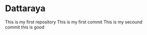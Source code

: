 # Dattaraya
This is my first repository
This is my first commit
This is my secound commit
this is good
